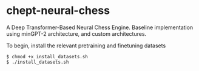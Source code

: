 # chept-neural-chess

A Deep Transformer-Based Neural Chess Engine.  Baseline implementation using minGPT-2 architecture, and custom architectures.

To begin, install the relevant pretraining and finetuning datasets

    $ chmod +x install_datasets.sh
    $ ./install_datasets.sh

